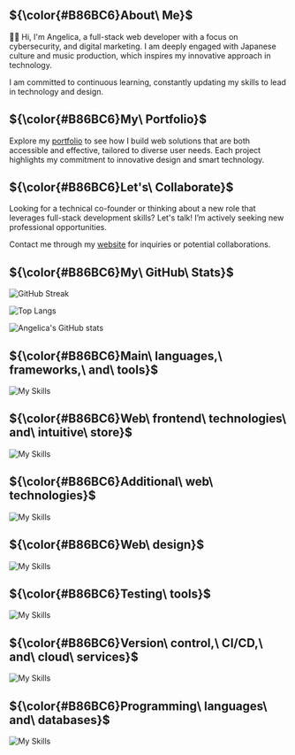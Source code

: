 ## ${\color{#B86BC6}About\ Me}$

:woman_technologist: Hi, I'm Angelica, a full-stack web developer with a focus on cybersecurity, and digital marketing. I am deeply engaged with Japanese culture and music production, which inspires my innovative approach in technology.

I am committed to continuous learning, constantly updating my skills to lead in technology and design.


## ${\color{#B86BC6}My\ Portfolio}$

Explore my <a href="https://yumeangelica.github.io">portfolio</a> to see how I build web solutions that are both accessible and effective, tailored to diverse user needs. Each project highlights my commitment to innovative design and smart technology.


## ${\color{#B86BC6}Let's\ Collaborate}$

Looking for a technical co-founder or thinking about a new role that leverages full-stack development skills? Let's talk! I’m actively seeking new professional opportunities.

Contact me through my <a href="https://yumeangelica.github.io">website</a> for inquiries or potential collaborations.


## ${\color{#B86BC6}My\ GitHub\ Stats}$

![GitHub Streak](https://streak-stats.demolab.com/?user=yumeangelica&theme=light&hide_border=true&ring=CC7FDA&fire=CC7FDA&currStreakNum=CC7FDA&sideNums=CC7FDA&currStreakLabel=CC7FDA&sideLabels=CC7FDA&dates=CC7FDA)

![Top Langs](https://github-readme-stats.vercel.app/api/top-langs/?username=yumeangelica&layout=compact&text_color=black&title_color=CC7FDA&bg_color=f3dbfe&theme=light)

![Angelica's GitHub stats](https://github-readme-stats.vercel.app/api?username=yumeangelica&show_icons=true&count_private=true&include_all_commits=true&theme=light&title_color=CC7FDA&icon_color=CC7FDA&text_color=black&bg_color=f3dbfe)


## ${\color{#B86BC6}Main\ languages,\ frameworks,\ and\ tools}$

![My Skills](https://skillicons.dev/icons?i=nodejs,express,mongo,firebase&theme=light)

## ${\color{#B86BC6}Web\ frontend\ technologies\ and\ intuitive\ store}$

![My Skills](https://skillicons.dev/icons?i=react,vue,pinia&theme=light)


## ${\color{#B86BC6}Additional\ web\ technologies}$

![My Skills](https://skillicons.dev/icons?i=js,ts,css,html,bootstrap&theme=light)

## ${\color{#B86BC6}Web\ design}$

![My Skills](https://skillicons.dev/icons?i=figma&theme=light)


## ${\color{#B86BC6}Testing\ tools}$

![My Skills](https://skillicons.dev/icons?i=jest,cypress&theme=light)


## ${\color{#B86BC6}Version\ control,\ CI/CD,\ and\ cloud\ services}$

![My Skills](https://skillicons.dev/icons?i=git,github,githubactions,docker,azure&theme=light)


## ${\color{#B86BC6}Programming\ languages\ and\ databases}$


![My Skills](https://skillicons.dev/icons?i=python,sqlite,postgres&theme=light)
